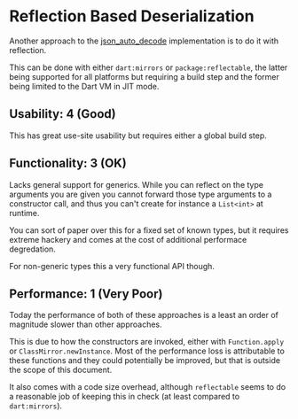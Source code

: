 # Reflection Based Deserialization

Another approach to the [json_auto_decode](json_auto_decode.md) implementation
is to do it with reflection.

This can be done with either `dart:mirrors` or `package:reflectable`, the
latter being supported for all platforms but requiring a build step and the
former being limited to the Dart VM in JIT mode.

## Usability: 4 (Good)

This has great use-site usability but requires either a global build step.

## Functionality: 3 (OK)

Lacks general support for generics. While you can reflect on the type arguments
you are given you cannot forward those type arguments to a constructor call,
and thus you can't create for instance a `List<int>` at runtime.

You can sort of paper over this for a fixed set of known types, but it requires
extreme hackery and comes at the cost of additional performace degredation.

For non-generic types this a very functional API though.

## Performance: 1 (Very Poor)

Today the performance of both of these approaches is a least an order of
magnitude slower than other approaches.

This is due to how the constructors are invoked, either with `Function.apply`
or `ClassMirror.newInstance`. Most of the performance loss is attributable to
these functions and they could potentially be improved, but that is outside the
scope of this document.

It also comes with a code size overhead, although `reflectable` seems to do a
reasonable job of keeping this in check (at least compared to `dart:mirrors`).
